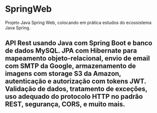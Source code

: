 # SpringWeb
Projeto Java Spring Web, colocando em prática estudos do ecossistema Java Spring.

##  API Rest usando Java com Spring Boot e banco de dados MySQL. JPA com Hibernate para mapeamento objeto-relacional, envio de email com SMTP da Google, armazenamento de imagens com storage S3 da Amazon, autenticação e autorização com tokens JWT. Validação de dados, tratamento de exceções, uso adequado do protocolo HTTP no padrão REST, segurança, CORS, e muito mais.
